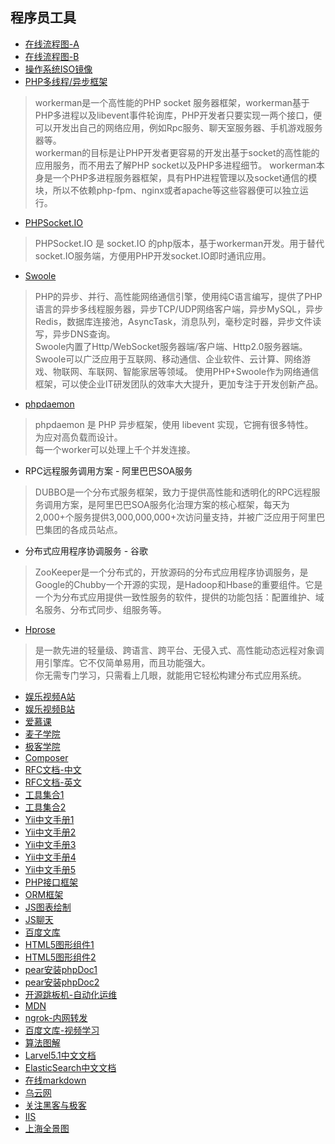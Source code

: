   
## 程序员工具  
  
- [在线流程图-A](https://www.processon.com/diagrams)
- [在线流程图-B](http://jgraph.github.io/mxgraph/javascript/examples/grapheditor/www/index.html])
- [操作系统ISO镜像](http://msdn.itellyou.cn/)
- [PHP多线程/异步框架](http://www.workerman.net/)
> workerman是一个高性能的PHP socket 服务器框架，workerman基于PHP多进程以及libevent事件轮询库，PHP开发者只要实现一两个接口，便可以开发出自己的网络应用，例如Rpc服务、聊天室服务器、手机游戏服务器等。  
    workerman的目标是让PHP开发者更容易的开发出基于socket的高性能的应用服务，而不用去了解PHP socket以及PHP多进程细节。 workerman本身是一个PHP多进程服务器框架，具有PHP进程管理以及socket通信的模块，所以不依赖php-fpm、nginx或者apache等这些容器便可以独立运行。  
  
- [PHPSocket.IO](https://github.com/walkor/phpsocket.io#phpsocketio)
> PHPSocket.IO 是 socket.IO 的php版本，基于workerman开发。用于替代socket.IO服务端，方便用PHP开发socket.IO即时通讯应用。  
  
- [Swoole](http://www.swoole.com/)
> PHP的异步、并行、高性能网络通信引擎，使用纯C语言编写，提供了PHP语言的异步多线程服务器，异步TCP/UDP网络客户端，异步MySQL，异步Redis，数据库连接池，AsyncTask，消息队列，毫秒定时器，异步文件读写，异步DNS查询。  
Swoole内置了Http/WebSocket服务器端/客户端、Http2.0服务器端。  
Swoole可以广泛应用于互联网、移动通信、企业软件、云计算、网络游戏、物联网、车联网、智能家居等领域。 使用PHP+Swoole作为网络通信框架，可以使企业IT研发团队的效率大大提升，更加专注于开发创新产品。  
  
- [phpdaemon](https://daemon.io/)
> phpdaemon 是 PHP 异步框架，使用 libevent 实现，它拥有很多特性。  
为应对高负载而设计。  
每一个worker可以处理上千个并发连接。  
  
- RPC远程服务调用方案 - 阿里巴巴SOA服务  
> DUBBO是一个分布式服务框架，致力于提供高性能和透明化的RPC远程服务调用方案，是阿里巴巴SOA服务化治理方案的核心框架，每天为2,000+个服务提供3,000,000,000+次访问量支持，并被广泛应用于阿里巴巴集团的各成员站点。  
  
- 分布式应用程序协调服务 - 谷歌
> ZooKeeper是一个分布式的，开放源码的分布式应用程序协调服务，是Google的Chubby一个开源的实现，是Hadoop和Hbase的重要组件。它是一个为分布式应用提供一致性服务的软件，提供的功能包括：配置维护、域名服务、分布式同步、组服务等。  
  
- [Hprose](http://www.hprose.com/)
> 是一款先进的轻量级、跨语言、跨平台、无侵入式、高性能动态远程对象调用引擎库。它不仅简单易用，而且功能强大。  
你无需专门学习，只需看上几眼，就能用它轻松构建分布式应用系统。  
  
- [娱乐视频A站](http://www.acfun.tv/a/aa4955809)
- [娱乐视频B站](http://www.bilibili.com/)
- [爱慕课](http://www.imooc.com/)
- [麦子学院](http://www.maiziedu.com/)
- [极客学院](http://www.jikexueyuan.com/)
- [Composer](http://www.phpcomposer.com/)
- [RFC文档-中文](http://man.chinaunix.net/develop/rfc/default.htm) 
- [RFC文档-英文](http://www.ietf.org/rfc/)  
- [工具集合1](http://tool.oschina.net/)  
- [工具集合2](http://tool.lu/)  
- [Yii中文手册1](http://www.php100.com/manual/yii/)  
- [Yii中文手册2](http://yii2.techbrood.com/)  
- [Yii中文手册3](http://www.digpage.com/preface.html)  
- [Yii中文手册4](http://www.yiichina.com/doc/guide/2.0/intro-yii)  
- [Yii中文手册5](http://www.yiifans.com/yii2/guide/intro-yii.html) 
- [PHP接口框架](http://www.phalapi.net/)  
- [ORM框架](http://www.notorm.com/)  
- [JS图表绘制](http://www.bootcss.com/p/chart.js/)  
- [JS聊天](http://chatjs.net/)  
- [百度文库](http://wenku.baidu.com/course/list/5)  
- [HTML5图形组件1](http://demo.qunee.com/)  
- [HTML5图形组件2](http://jointjs.com/demos)  
- [pear安装phpDoc1](https://pear.phpdoc.org/)  
- [pear安装phpDoc2](https://www.phpdoc.org/)  
- [开源跳板机-自动化运维](http://www.jumpserver.org/)
- [MDN](https://developer.mozilla.org/en-US/) 
- [ngrok-内网转发](http://www.ngrok.cn/)
- [百度文库-视频学习](http://wenku.baidu.com/course/list/5)
- [算法图解](https://visualgo.net/)
- [Larvel5.1中文文档](http://laravelacademy.org/laravel-docs-5_1)
- [ElasticSearch中文文档](http://es.xiaoleilu.com/)
- [在线markdown](https://www.zybuluo.com/mdeditor)
- [乌云网](http://drops.wooyun.org/)
- [关注黑客与极客](http://www.freebuf.com/)
- [IIS](http://www.ishadowsocks.info/)
- [上海全景图](http://www.bigpixel.cn/)